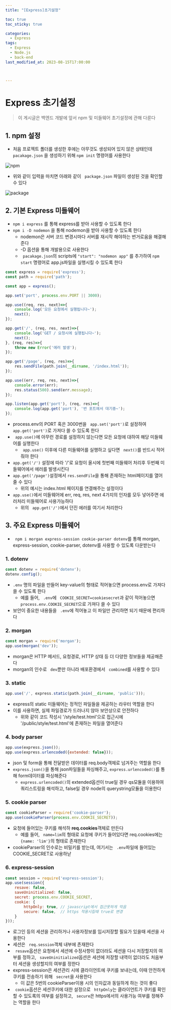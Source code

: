 ```yaml
---
title: "[Express]초기설정"

toc: true
toc_sticky: true

categories:
  - Express
tags:
  - Express
  - Node.js
  - back-end
last_modified_at: 2023-08-15T17:00:00



---
```


# Express 초기설정

> 이 게시글은 백엔드 개발에 앞서 npm 및 미들웨어 초기설정에 관해 다룬다



## 1. npm 설정

- 처음 프로젝트 폴더를 생성한 후에는 아무것도 생성되어 있지 않은 상태인데 ```pacakage.json``` 을 생성하기 위해 ``` npm init ``` 명령어를 사용한다

![npm]({{site.url}}{{site.baseurl}}/assets/images/npm.png)

- 위와 같이 입력을 마치면 아래와 같이 ``` package.json``` 파일이 생성된 것을 확인할 수 있다

![package]({{site.url}}{{site.baseurl}}/assets/images/package.png)



## 2. 기본 Express 미들웨어

- ``` npm i express ``` 를 통해 express를 받아 사용할 수 있도록 한다   
- ``` npm i -D nodemon ``` 을 통해 nodemon을 받아 사용할 수 있도록 한다
  - nodemon은 서버 코드 변경시마다 서버를 재시작 해야하는 번거로움을 해결해준다
  - -D 옵션을 통해 개발용으로 사용한다
  - ``` pacakage.json```의 scripts에 ``` "start": "nodemon app" ``` 를 추가하여 ``` npm start ``` 명령어로 app.js파일을 실행시킬 수 있도록 한다



``` javascript
const express = require('express');
const path = require('path');

const app = express();

app.set('port', process.env.PORT || 3000);

app.use((req, res, next)=>{
    console.log('모든 요청에서 실행됩니다~');
    next();
});

app.get('/', (req, res, next)=>{
    console.log('GET / 요청시에 실행됩니다~');
    next();
}, (req, res)=>{
    throw new Error('에러 발생');
});

app.get('/page', (req, res)=>{
    res.sendFile(path.join(__dirname, '/index.html'));
});

app.use((err, req, res, next)=>{
    console.error(err);
    res.status(500).send(err.message);
});

app.listen(app.get('port'), (req, res)=>{
    console.log(app.get('port'), '번 포트에서 대기중~');
});
```

- process.env의 PORT 혹은 3000번을 ``` app.set('port')```로 설정하여 ``` app.get('port')```로 가져다 쓸 수 있도록 한다
- ``` app.use()```에 아무런 경로를 설정하지 않는다면 모든 요청에 대하여 해당 미들웨어를 실행한다
  - ``` app.use()``` 이후에 다른 미들웨어를 실행하고 싶다면 ``` next()```를 반드시 적어줘야 한다
- ``` app.get('/') ``` 설정에 따라 '/'로 요청이 올시에 첫번째 미들웨어 처리후 두번째 미들웨어에서 에러를 발생시킨다
- ``` app.get('/page') ```설정에서 ``` res.sendFile ```을 통해 존재하는 html페이지를 열어줄 수 있다
  - 위의 예시는 index.html 페이지를 연결해주는 설정이다
- ``` app.use() ```에서 미들웨어에 err, req, res, next 4가지의 인자를 모두 넣어주면 에러처리 미들웨어로 사용가능하다
  - 위의 ``` app.get('/')```에서 던진 에러를 여기서 처리한다



## 3. 주요 Express 미들웨어

- ``` npm i morgan express-session cookie-parser dotenv```를 통해 morgan, express-session, cookie-parser, dotenv를 사용할 수 있도록 다운받는다

### 1. dotenv

``` javascript
const dotenv = require('dotenv');
dotenv.config();
```

- ``` .env ``` 명의 파일을 만들어 key-value의 형태로 적어놓으면 process.env로 가져다 쓸 수 있도록 한다
  - 예를 들어, ``` .env```에 ``` COOKIE_SECRET=cookiesecret```과 같이 적어놓으면 ``` process.env.COOKIE_SECRET```으로 가져다 쓸 수 있다
- 보안이 중요한 내용들을 ``` .env```에 적어놓고 이 파일만 관리하면 되기 때문에 편리하다



### 2. morgan

``` javascript
const morgan = require('morgan');
app.use(morgan('dev'));
```

- morgan은 HTTP 메서드, 요청경로, HTTP 상태 등 더 다양한 정보들을 제공해준다
- morgan의 인수로 ``` dev```뿐만 아니라 배포환경에서 ``` combined```를 사용할 수 있다



### 3. static

``` javascript
app.use('/', express.static(path.join(__dirname, 'public')));
```

- express의 static 미들웨어는 정적인 파일들을 제공하는 라우터 역할을 한다
- 이를 사용하면, 실제 파일경로가 드러나지 않아 보안상으로 안전하다
  - 위와 같이 코드 작성시 '/style/test.html'으로 접근시에 '/public/style/test.html'에 존재하는 파일을 열어준다



### 4. body parser

``` javascript
app.use(express.json());
app.use(express.urlencoded({extended: false}));
```

- json 및 form을 통해 전달받은 데이터를 req.body객체로 넘겨주는 역할을 한다
- ``` express.json() ```을 통해 json파일들을 파싱해주고, ``` express.urlencoded() ```를 통해 form데이터를 파싱해준다
  - ``` express.urlencoded() ```의 extended옵션이 true일 경우 qs모듈을 이용하여 쿼리스트링을 해석하고, false일 경우 node의 querystring모듈을 이용한다



### 5. cookie parser

``` javascript
const cookieParser = require('cookie-parser');
app.use(cookieParser(process.env.COOKIE_SECRET));
```

- 요청에 들어있는 쿠키를 해석하 **req.cookies**객체로 만든다
  - 예를 들어, ``` name=lim```의 형태로 요청에 쿠키가 들어있다면 req.cookies에는 ``` {name: 'lim'}```의 형태로 존재한다
- cookieParser의 인수로는 비밀키를 받는데, 여기서는 ``` .env```파일에 들어있는 COOKIE_SECRET로 사용하낟



### 6. express-session

``` javascript
const session = require('express-session');
app.use(session({
    resave: false,
    saveUninitialized: false,
    secret: process.env.COOKIE_SECRET,
    cookie: {
        httpOnly: true, // javascript에서 접근못하게 막음
        secure: false,  // https 적용시킬때 true로 변경
    }
}));
```

- 로그인 등의 세션을 관리하거나 사용자정보를 임시저장할 필요가 있을때 세션을 사용한다
- 세션은 ``` req.session```객체 내부에 존재한다
- ``` resave```옵션은 요청에서 세션에 수정사항이 없더라도 세션을 다시 저장할지의 여부를 정하고, ``` saveUninitialized```옵션은 세션에 저장할 내역이 없더라도 처음부터 세션을 생성할지의 여부를 정한다
- express-session은 세션관리 시에 클라이언트에 쿠키를 보내는데, 이때 안전하게 쿠키를 전송하기 위해 ``` secret```을 사용한다
  - 이 값은 5번의 cookieParser이용 시의 인자값과 동일하게 하는 것이 좋다
- ``` cookie```옵션은 세션쿠키에 대한 설정으로 ``` httpOnly```는 클라이언트가 쿠키를 확인할 수 있도록의 여부를 설정하고, ``` secure```은 https에서의 사용가능 여부를 정해주는 역할을 한다





